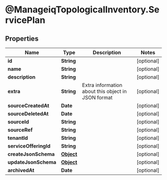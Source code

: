 # @ManageiqTopologicalInventory.ServicePlan

## Properties
Name | Type | Description | Notes
------------ | ------------- | ------------- | -------------
**id** | **String** |  | [optional] 
**name** | **String** |  | [optional] 
**description** | **String** |  | [optional] 
**extra** | **String** | Extra information about this object in JSON format | [optional] 
**sourceCreatedAt** | **Date** |  | [optional] 
**sourceDeletedAt** | **Date** |  | [optional] 
**sourceId** | **String** |  | [optional] 
**sourceRef** | **String** |  | [optional] 
**tenantId** | **String** |  | [optional] 
**serviceOfferingId** | **String** |  | [optional] 
**createJsonSchema** | [**Object**](.md) |  | [optional] 
**updateJsonSchema** | [**Object**](.md) |  | [optional] 
**archivedAt** | **Date** |  | [optional] 


